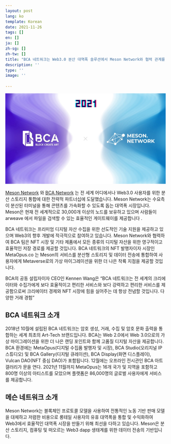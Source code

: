 ```yaml
---
layout: post
lang: ko
template: Korean
date: 2021-11-26
tags: []
en: []
ja: []
zh-sg: []
zh-tw: []
title: "BCA 네트워크는 Web3.0 분산 대역폭 솔루션에서 Meson Network와 협력 관계를 맺습니다"
description: ''
type: ''
image: ''

---
```


![](https://raw.githubusercontent.com/bitruss/img/main/2021/202205271248016.png)

[Meson Network](https://meson.network/) 와 [BCA Network](https://twitter.com/BlockCreateArt) 는 전 세계 어디에서나 Web3.0 사용자를 위한 분산 스토리지 통합에 대한 전략적 파트너십에 도달했습니다. Meson Network는 수요측이 분산된 터미널을 통해 콘텐츠를 가속화할 수 있도록 돕는 대역폭 시장입니다. Meson은 현재 전 세계적으로 30,000개 이상의 노드를 보유하고 있으며 사람들이 arweave 에서 파일을 검색할 수 있는 효율적인 게이트웨이를 제공합니다 .

BCA 네트워크는 프리미엄 디지털 자산 수집을 위한 선도적인 기술 지원을 제공하고 있으며 Web3의 향후 개발에 적극적으로 참여하고 있습니다. Meson Network와 협력하여 BCA 팀은 NFT 시장 및 기타 제품에서 모든 종류의 디지털 자산을 위한 영구적이고 효율적인 저장 경로를 제공할 것입니다. BCA 네트워크의 NFT 발행자이자 시장인 MetaOpus.co 는 Meson의 서비스를 분산형 스토리지 및 데이터 전송에 통합하여 사용자에게 Metaverse로의 가상 마이그레이션을 위한 더 나은 착륙 지점을 제공할 것입니다.

BCA의 공동 설립자이자 CEO인 Kennen Wang은 “BCA 네트워크는 전 세계의 크리에이터와 수집가에게 보다 효율적이고 편리한 서비스와 보다 강력하고 편리한 서비스를 제공함으로써 크리에이터 경제와 NFT 시장에 힘을 실어주는 데 항상 전념할 것입니다. 다양한 거래 경험”

## BCA 네트워크 소개

2018년 10월에 설립된 BCA 네트워크는 암호 생성, 거래, 수집 및 암호 문화 출력을 통합하는 세계 최초의 Art-Tech 브랜드입니다. BCA는 Web 2.0에서 Web 3.0으로의 가상 마이그레이션을 위한 더 나은 랜딩 포인트와 함께 고품질 디지털 자산을 제공합니다. BCA 환경에는 MetaOpus(디지털 수집품 발행자 및 시장), BCA Studio(오리지널 IP 스튜디오) 및 BCA Gallery(디지털 큐레이션), BCA Display(화면 디스플레이), Vulcan DAO(NFT 중심 DAO)가 포함됩니다. 12월에는 오프라인 전시관인 BCA 아트갤러리가 문을 연다. 2021년 11월까지 MetaOpus는 16개 국가 및 지역을 포함하고 800명 이상의 아티스트를 모았으며 플랫폼은 86,000명의 글로벌 사용자에게 서비스를 제공합니다.

## 메슨 네트워크 소개

Meson Network는 블록체인 프로토콜 모델을 사용하여 전통적인 노동 기반 판매 모델을 대체하고 저렴한 비용으로 롱테일 사용자의 유휴 대역폭을 통합 및 수익화하여 Web3에서 효율적인 대역폭 시장을 만들기 위해 최선을 다하고 있습니다. Meson은 분산 스토리지, 컴퓨팅 및 떠오르는 Web3 dapp 생태계를 위한 데이터 전송의 기반입니다.

